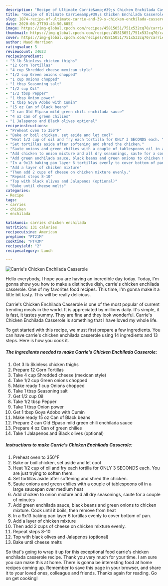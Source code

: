 ```yaml
---
description: "Recipe of Ultimate Carrie&amp;#39;s Chicken Enchilada Casserole"
title: "Recipe of Ultimate Carrie&amp;#39;s Chicken Enchilada Casserole"
slug: 1874-recipe-of-ultimate-carrie-and-39-s-chicken-enchilada-casserole
date: 2020-06-27T03:43:50.605Z
image: https://img-global.cpcdn.com/recipes/45815051/751x532cq70/carries-chicken-enchilada-casserole-recipe-main-photo.jpg
thumbnail: https://img-global.cpcdn.com/recipes/45815051/751x532cq70/carries-chicken-enchilada-casserole-recipe-main-photo.jpg
cover: https://img-global.cpcdn.com/recipes/45815051/751x532cq70/carries-chicken-enchilada-casserole-recipe-main-photo.jpg
author: Maud Morrison
ratingvalue: 5
reviewcount: 34623
recipeingredient:
- "3 lb Skinless chicken thighs"
- "12 Corn Tortillas"
- "4 cup Shredded cheese mexican style"
- "1/2 cup Green onions chopped"
- "1 cup Onions chopped"
- "1 tbsp Seasoning salt"
- "1/2 cup Oil"
- "1/2 tbsp Pepper"
- "1 tbsp Onion power"
- "1 tbsp Goya Adobo with Cumin"
- "15 oz Can of Black beans"
- "2 can Old Elpaso mild green chili enchilada sauce"
- "4 oz Can of green chilies"
- "1 Jalapenos and Black olives optional"
recipeinstructions:
- "Preheat oven to 350°F"
- "Bake or boil chicken, set aside and let cool"
- "Heat 1/2 cup of oil and fry each tortilla for ONLY 3 SECONDS each. You are just trying to soften them."
- "Set tortillas aside after softening and shred the chicken."
- "Saute onions and green chilies with a couple of tablespoons oil in a large saucepan over medium heat"
- "Add chicken to onion mixture and all dry seasonings, saute for a couple of minutes"
- "Add green enchilada sauce, black beans and green onions to chicken mixture. Cook until it boils, then remove from heat"
- "In a 9x13 baking pan layer 6 tortillas evenly to cover bottom of pan."
- "Add a layer of chicken mixture"
- "Then add 2 cups of cheese on chicken mixture evenly."
- "Repeat steps 8-10"
- "Top with black olives and Jalapenos (optional)"
- "Bake until cheese melts"
categories:
- Recipe
tags:
- carries
- chicken
- enchilada

katakunci: carries chicken enchilada 
nutrition: 131 calories
recipecuisine: American
preptime: "PT21M"
cooktime: "PT43M"
recipeyield: "2"
recipecategory: Lunch

---
```



![Carrie&#39;s Chicken Enchilada Casserole](https://img-global.cpcdn.com/recipes/45815051/751x532cq70/carries-chicken-enchilada-casserole-recipe-main-photo.jpg)

Hello everybody, I hope you are having an incredible day today. Today, I'm gonna show you how to make a distinctive dish, carrie&#39;s chicken enchilada casserole. One of my favorites food recipes. This time, I'm gonna make it a little bit tasty. This will be really delicious.



Carrie&#39;s Chicken Enchilada Casserole is one of the most popular of current trending meals in the world. It is appreciated by millions daily. It's simple, it is fast, it tastes yummy. They are fine and they look wonderful. Carrie&#39;s Chicken Enchilada Casserole is something that I have loved my whole life.


To get started with this recipe, we must first prepare a few ingredients. You can have carrie&#39;s chicken enchilada casserole using 14 ingredients and 13 steps. Here is how you cook it.

<!--inarticleads1-->

##### The ingredients needed to make Carrie&#39;s Chicken Enchilada Casserole:

1. Get 3 lb Skinless chicken thighs
1. Prepare 12 Corn Tortillas
1. Take 4 cup Shredded cheese (mexican style)
1. Take 1/2 cup Green onions chopped
1. Make ready 1 cup Onions chopped
1. Take 1 tbsp Seasoning salt
1. Get 1/2 cup Oil
1. Take 1/2 tbsp Pepper
1. Take 1 tbsp Onion power
1. Get 1 tbsp Goya Adobo with Cumin
1. Make ready 15 oz Can of Black beans
1. Prepare 2 can Old Elpaso mild green chili enchilada sauce
1. Prepare 4 oz Can of green chilies
1. Take 1 Jalapenos and Black olives (optional)




<!--inarticleads2-->

##### Instructions to make Carrie&#39;s Chicken Enchilada Casserole:

1. Preheat oven to 350°F
1. Bake or boil chicken, set aside and let cool
1. Heat 1/2 cup of oil and fry each tortilla for ONLY 3 SECONDS each. You are just trying to soften them.
1. Set tortillas aside after softening and shred the chicken.
1. Saute onions and green chilies with a couple of tablespoons oil in a large saucepan over medium heat
1. Add chicken to onion mixture and all dry seasonings, saute for a couple of minutes
1. Add green enchilada sauce, black beans and green onions to chicken mixture. Cook until it boils, then remove from heat
1. In a 9x13 baking pan layer 6 tortillas evenly to cover bottom of pan.
1. Add a layer of chicken mixture
1. Then add 2 cups of cheese on chicken mixture evenly.
1. Repeat steps 8-10
1. Top with black olives and Jalapenos (optional)
1. Bake until cheese melts




So that's going to wrap it up for this exceptional food carrie&#39;s chicken enchilada casserole recipe. Thank you very much for your time. I am sure you can make this at home. There is gonna be interesting food at home recipes coming up. Remember to save this page in your browser, and share it to your loved ones, colleague and friends. Thanks again for reading. Go on get cooking!
